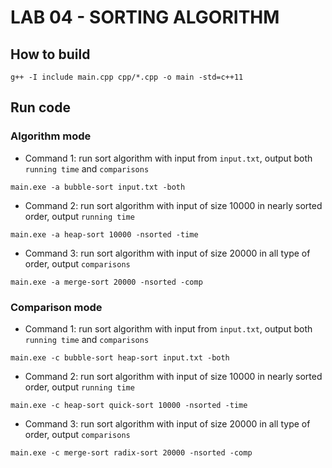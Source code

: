 # LAB 04 - SORTING ALGORITHM
## How to build
```
g++ -I include main.cpp cpp/*.cpp -o main -std=c++11
```

## Run code
### Algorithm mode
* Command 1: run sort algorithm with input from `input.txt`, output both `running time` and `comparisons`
```
main.exe -a bubble-sort input.txt -both
```

* Command 2: run sort algorithm with input of size 10000 in nearly sorted order, output `running time`
```
main.exe -a heap-sort 10000 -nsorted -time
```

* Command 3: run sort algorithm with input of size 20000 in all type of order, output `comparisons`
```
main.exe -a merge-sort 20000 -nsorted -comp
```

### Comparison mode
* Command 1: run sort algorithm with input from `input.txt`, output both `running time` and `comparisons`
```
main.exe -c bubble-sort heap-sort input.txt -both
```

* Command 2: run sort algorithm with input of size 10000 in nearly sorted order, output `running time`
```
main.exe -c heap-sort quick-sort 10000 -nsorted -time
```

* Command 3: run sort algorithm with input of size 20000 in all type of order, output `comparisons`
```
main.exe -c merge-sort radix-sort 20000 -nsorted -comp
```